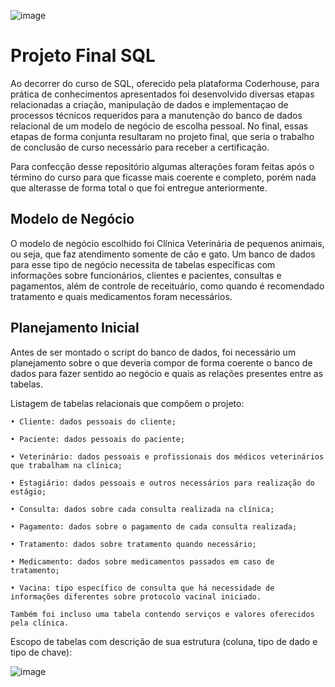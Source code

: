 ![image](https://user-images.githubusercontent.com/131414411/233514507-d6569471-0583-432a-a2cf-4e9db82bd2ea.png)

# Projeto Final SQL 

Ao decorrer do curso de SQL, oferecido pela plataforma Coderhouse, para prática de conhecimentos apresentados foi desenvolvido diversas 
etapas relacionadas a criação, manipulação de dados e implementaçao de processos técnicos requeridos para a manutenção do banco de dados 
relacional de um modelo de negócio de escolha pessoal. No final, essas etapas de forma conjunta resultaram no projeto final, que seria o 
trabalho de conclusão de curso necessário para receber a certificação. 

Para confecção desse repositório algumas alterações foram feitas após o término do curso para que ficasse mais coerente e completo, porém nada 
que alterasse de forma total o que foi entregue anteriormente. 

## Modelo de Negócio 
O modelo de negócio escolhido foi Clínica Veterinária de pequenos animais, ou seja, que faz atendimento somente de cão e gato. Um banco de dados 
para esse tipo de negócio necessita de tabelas específicas com informações sobre funcionários, clientes e pacientes, consultas e pagamentos, além 
de controle de receituário, como quando é recomendado tratamento e quais medicamentos foram necessários. 

## Planejamento Inicial 

Antes de ser montado o script do banco de dados, foi necessário um planejamento sobre o que deveria compor de forma coerente o banco de dados para 
fazer sentido ao negócio e quais as relações presentes entre as tabelas.

Listagem de tabelas relacionais que compõem o projeto:

    • Cliente: dados pessoais do cliente;
  
    • Paciente: dados pessoais do paciente;
  
    • Veterinário: dados pessoais e profissionais dos médicos veterinários que trabalham na clínica;
  
    • Estagiário: dados pessoais e outros necessários para realização do estágio;
  
    • Consulta: dados sobre cada consulta realizada na clínica;
  
    • Pagamento: dados sobre o pagamento de cada consulta realizada;
  
    • Tratamento: dados sobre tratamento quando necessário;
  
    • Medicamento: dados sobre medicamentos passados em caso de tratamento;
  
    • Vacina: tipo específico de consulta que há necessidade de informações diferentes sobre protocolo vacinal iniciado.
  
    Também foi incluso uma tabela contendo serviços e valores oferecidos pela clínica.
    
 Escopo de tabelas com descrição de sua estrutura (coluna, tipo de dado e tipo de chave):
 
 ![image](https://user-images.githubusercontent.com/131414411/233515709-b4f970a7-25ee-443d-8e0a-ac911b3e4a8b.png)

